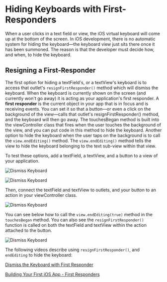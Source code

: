 # Hiding Keyboards with First-Responders

When a user clicks in a text field or view, the iOS virtual keyboard will come up at the bottom of the screen.  In iOS development, there is no automatic system for hiding the keyboard—the keyboard view just sits there once it has been summoned.  The reason is that the developer must decide how, and when, to hide the keyboard.

## Resigning a First-Responder

The first option for hiding a textField's, or a textView's keyboard is to access that outlet's ``resignFirstResponder()`` method which will dismiss the keyboard.  When the keyboard is currently shown on the screen (and currently won't go away) it is acting as your application's first responder.  A **first responder** is the current object in your app that is in focus and is receiving events.  You can set it so that a button—or even a click on the background of the view—calls that outlet's resignFirstResponder() method, and the keyboard will then go away.  The touchesBegan method is built into the viewController class that fires when the user touches the background of the view, and you can put code in this method to hide the keyboard.
Another option to hide the keyboard when the user taps on the background is to call the ``view.endEditing()`` method.  The ``view.endEditing()`` method tells the view to hide the keyboard belonging to the text sub-view within that view.  

To test these options, add a textField, a textView, and a button to a view of your application.

![Dismiss Keyboard](/mad9137/assets/img/KeyResponder_1.png)

![Dismiss Keyboard](/mad9137/assets/img/KeyResponder_2.png)

Then, connect the textField and textView to outlets, and your button to an action in your viewController class.

![Dismiss Keyboard](/mad9137/assets/img/KeyResponder_3.png)

You can see below how to call the ``view.endEditing(true)`` method in the ``touchesBegan`` method.  You can also see the ``resignFirstResponder()`` function is called on both the textField and textView within the action attached to the button.

![Dismiss Keyboard](/mad9137/assets/img/KeyResponder_4.png)

The following videos describe using ``resignFirstResponder()``, and ``endEditing`` to hide the keyboard:

[Dismiss the Keyboard with First Responder <Badge text="Lynda"/>](https://www.linkedin.com/learning/ios-12-development-essential-training-1-fundamentals-ui-and-architecture/first-responders?u=2199673)

[Building Your First iOS App - First Responders <Badge text="Lynda"/>](https://www.linkedin.com/learning/building-your-first-ios-app/first-responders?u=2199673)
